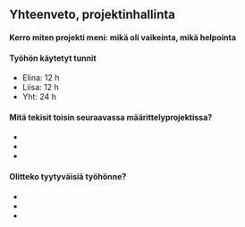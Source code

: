 ## Yhteenveto, projektinhallinta

#### Kerro miten projekti meni: mikä oli vaikeinta, mikä helpointa
 



#### Työhön käytetyt tunnit
  - Elina: 12 h
  - Liisa: 12 h
  - Yht:  24 h
 
#### Mitä tekisit toisin seuraavassa määrittelyprojektissa?
- 
- 
- 


#### Olitteko tyytyväisiä työhönne?
- 
- 
- 
